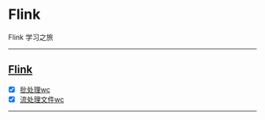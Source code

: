 # Flink

Flink 学习之旅

-----------------------------

## [Flink](src/main/java/com/cpucode)

- [x] [批处理wc](src/main/java/com/cpucode/wc/BatchWordCount.java)
- [x] [流处理文件wc](src/main/java/com/cpucode/wc/BoundedStreamWordCount.java)

-------------------------





